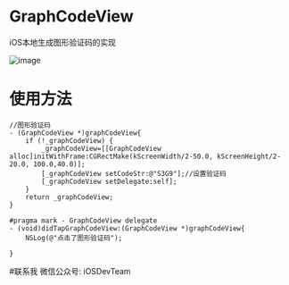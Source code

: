 # GraphCodeView
iOS本地生成图形验证码的实现

![image](https://github.com/shenAlexy/GraphCodeView/blob/master/GraphCodeView-demo/GraphCodeView-demo/效果图.png)

# 使用方法
    //图形验证码
    - (GraphCodeView *)graphCodeView{
        if (!_graphCodeView) {
            _graphCodeView=[[GraphCodeView alloc]initWithFrame:CGRectMake(kScreenWidth/2-50.0, kScreenHeight/2-20.0, 100.0,40.0)];
            [_graphCodeView setCodeStr:@"S3G9"];//设置验证码
            [_graphCodeView setDelegate:self];
        }
        return _graphCodeView;
    }
    
    #pragma mark - GraphCodeView delegate
    - (void)didTapGraphCodeView:(GraphCodeView *)graphCodeView{
        NSLog(@"点击了图形验证码");
    
    }


#联系我
   微信公众号:  iOSDevTeam

